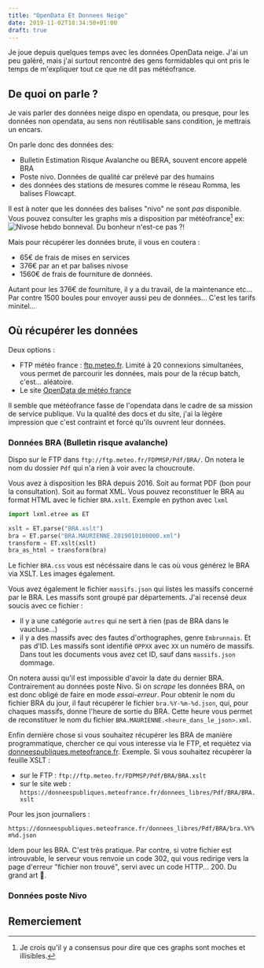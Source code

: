 ```yaml
---
title: "OpenData Et Donnees Neige"
date: 2019-11-02T18:34:50+01:00
draft: true
---
```


Je joue depuis quelques temps avec les données OpenData neige. J'ai un peu galéré, mais j'ai surtout rencontré des gens formidables qui ont pris le temps de m'expliquer tout ce que ne dit pas météofrance.

## De quoi on parle ?

Je vais parler des données neige dispo en opendata, ou presque, pour les données non opendata, au sens non réutilisable sans condition, je mettrais un encars.

On parle donc des données des:

* Bulletin Estimation Risque Avalanche ou BERA, souvent encore appelé BRA
* Poste nivo. Données de qualité car prélevé par des humains
* des données des stations de mesures comme le réseau Romma, les balises Flowcapt.

Il est à noter que les données des balises "nivo" ne sont *pas* disponible. Vous pouvez consulter les graphs mis a disposition par météofrance[^1] ex:
![Nivose hebdo bonneval. Du bonheur n'est-ce pas ?!](/images/BONNE_hebd.gif)

Mais pour récupérer les données brute, il vous en coutera :

* 65€ de frais de mises en services
* 376€ par an et par balises nivose
* 1560€ de frais de fourniture de données.

Autant pour les 376€ de fourniture, il y a du travail, de la maintenance etc... Par contre 1500 boules pour envoyer aussi peu de données... C'est les tarifs minitel...

[^1]: Je crois qu'il y a consensus pour dire que ces graphs sont moches et illisibles.


## Où récupérer les données 

Deux options :

* FTP météo france : [ftp.meteo.fr](ftp://ftp.meteo.fr). Limité à 20 connexions simultanées, vous permet de parcourir les données, mais pour de la récup batch, c'est... aléatoire.
* Le site [OpenData de météo france](https://donneespubliques.meteofrance.fr)

Il semble que météofrance fasse de l'opendata dans le cadre de sa mission de service publique. Vu la qualité des docs et du site, j'ai la lègère impression que c'est contraint et forcé qu'ils ouvrent leur données.

### Données BRA (Bulletin risque avalanche)

Dispo sur le FTP dans `ftp://ftp.meteo.fr/FDPMSP/Pdf/BRA/`. On notera le nom du dossier `Pdf` qui n'a rien à voir avec la choucroute.

Vous avez à disposition les BRA depuis 2016. Soit au format PDF (bon pour la consultation). Soit au format XML. Vous pouvez reconstituer le BRA au format HTML avec le fichier `BRA.xslt`. Exemple en python avec `lxml`

```python
import lxml.etree as ET

xslt = ET.parse("BRA.xslt")
bra = ET.parse("BRA.MAURIENNE.2019010100000.xml")
transform = ET.xslt(xslt)
bra_as_html = transform(bra)
```

Le fichier `BRA.css` vous est nécéssaire dans le cas où vous générez le BRA via XSLT. Les images également.

Vous avez également le fichier `massifs.json` qui listes les massifs concerné par le BRA. Les massifs sont groupé par départements. J'ai recensé deux soucis avec ce fichier :

* Il y a une catégorie `autres` qui ne sert à rien (pas de BRA dans le vaucluse...)
* il y a des massifs avec des fautes d'orthographes, genre `Embrunnais`. Et pas d'ID. Les massifs sont identifié `OPPXX` avec `XX` un numéro de massifs. Dans tout les documents vous avez cet ID, sauf dans `massifs.json` dommage.

On notera aussi qu'il est impossible d'avoir la date du dernier BRA. Contrairement au données poste Nivo. Si on *scrape* les données BRA, on est donc obligé de faire en mode *essai-erreur*.
Pour obtenir le nom du fichier BRA du jour, il faut récupérer le fichier `bra.%Y-%m-%d.json`, qui, pour chaques massifs, donne l'heure de sortie du BRA. Cette heure vous permet de reconstituer le nom du fichier `BRA.MAURIENNE.<heure_dans_le_json>.xml`. 


Enfin dernière chose si vous souhaitez récupérer les BRA de manière programmatique, chercher ce qui vous interesse via le FTP, et requètez via [donneespubliques.meteofrance.fr](https://donneespubliques.meteofrance.fr). Exemple. Si vous souhaitez récupèrer la feuille XSLT :
* sur le FTP : `ftp://ftp.meteo.fr/FDPMSP/Pdf/BRA/BRA.xslt`
* sur le site web : `https://donneespubliques.meteofrance.fr/donnees_libres/Pdf/BRA/BRA.xslt`

Pour les json journaliers :

`https://donneespubliques.meteofrance.fr/donnees_libres/Pdf/BRA/bra.%Y%m%d.json`

Idem pour les BRA. C'est très pratique. Par contre, si votre fichier est introuvable, le serveur vous renvoie un code 302, qui vous redirige vers la page d'erreur "fichier non trouvé", servi avec un code HTTP... 200. Du grand art 👏.



### Données poste Nivo

## Remerciement